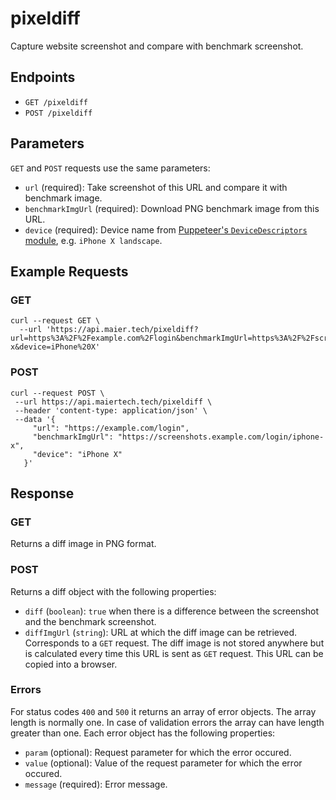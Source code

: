 # pixeldiff

Capture website screenshot and compare with benchmark screenshot.

## Endpoints

- `GET /pixeldiff`
- `POST /pixeldiff`

## Parameters

`GET` and `POST` requests use the same parameters:

- `url` (required): Take screenshot of this URL and compare it with benchmark image.
- `benchmarkImgUrl` (required): Download PNG benchmark image from this URL.
- `device` (required): Device name from [Puppeteer's `DeviceDescriptors` module](https://github.com/GoogleChrome/puppeteer/blob/master/lib/DeviceDescriptors.js), e.g. `iPhone X landscape`.

## Example Requests

### GET

```
curl --request GET \
  --url 'https://api.maier.tech/pixeldiff?url=https%3A%2F%2Fexample.com%2Flogin&benchmarkImgUrl=https%3A%2F%2Fscreenshots.example.com%2Flogin%2Fiphone-x&device=iPhone%20X'
```

### POST

```
curl --request POST \
 --url https://api.maiertech.tech/pixeldiff \
 --header 'content-type: application/json' \
 --data '{
     "url": "https://example.com/login",
     "benchmarkImgUrl": "https://screenshots.example.com/login/iphone-x",
     "device": "iPhone X"
   }'
```

## Response

### GET

Returns a diff image in PNG format.

### POST

Returns a diff object with the following properties:

- `diff` (`boolean`): `true` when there is a difference between the screenshot and the benchmark screenshot.
- `diffImgUrl` (`string`): URL at which the diff image can be retrieved. Corresponds to a `GET` request. The diff image is not stored anywhere but is calculated every time this URL is sent as `GET` request. This URL can be copied into a browser.

### Errors

For status codes `400` and `500` it returns an array of error objects. The array length is normally one. In case of validation errors the array can have length greater than one. Each error object has the following properties:

- `param` (optional): Request parameter for which the error occured.
- `value` (optional): Value of the request parameter for which the error occured.
- `message` (required): Error message.

